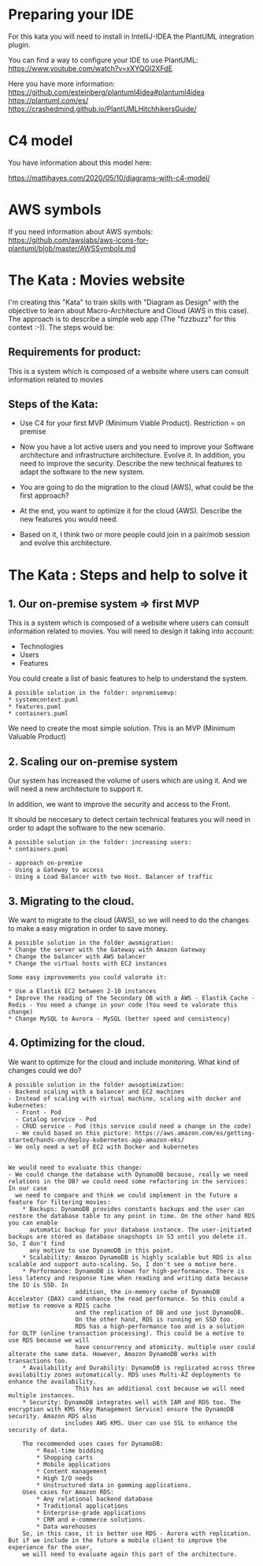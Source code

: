 # Preparing your IDE

For this kata you will need to install in IntelliJ-IDEA the PlantUML integration plugin.

You can find a way to configure your IDE to use PlantUML:
https://www.youtube.com/watch?v=xXYQGl2XFdE

Here you have more information:
https://github.com/esteinberg/plantuml4idea#plantuml4idea
https://plantuml.com/es/
https://crashedmind.github.io/PlantUMLHitchhikersGuide/

# C4 model
You have information about this model here:

https://mattjhayes.com/2020/05/10/diagrams-with-c4-model/
# AWS symbols

If you need information about AWS symbols:
https://github.com/awslabs/aws-icons-for-plantuml/blob/master/AWSSymbols.md

# The Kata : Movies website

I'm creating this "Kata" to train skills with "Diagram as Design" with the objective to learn about Macro-Architecture and Cloud (AWS in this case). 
The approach is to describe a simple web app (The "fizzbuzz" for this context :-)). The steps would be:


## Requirements for product:
This is a system which is composed of a website where users can consult information related
to movies
## Steps of the Kata:
* Use C4 for your first MVP (Minimum Viable Product). Restriction  = on premise

* Now you have a lot active users and you need to improve your Software architecture and infrastructure architecture. Evolve it. In addition, you need to improve the security. Describe the new technical features to adapt the software to the new system.

* You are going to do the migration to the cloud (AWS), what could be the first approach?
* At the end, you want to optimize it for the cloud (AWS). Describe the new features you would need.
* Based on it, I think two or more people could join in a pair/mob session and evolve this architecture.


# The Kata : Steps and help to solve it

## 1. Our on-premise system => first MVP

This is a system which is composed of a website where users can consult information related
to movies. You will need to design it taking into account:
- Technologies
- Users
- Features

You could create a list of basic features to help to understand the system.
```
A possible solution in the folder: onpremisemvp:
* systemcontext.puml
* features.puml
* containers.puml
```

We need to create the most simple solution. This is an MVP (Minimum Valuable Product)

## 2. Scaling our on-premise system

Our system has increased the volume of users which are using it. And we will need a new architecture to support it.

In addition, we want to improve the security and access to the Front.

It should be neccesary to detect certain technical features you will need in order to adapt the software to the new scenario.

```
A possible solution in the folder: increasing users:
* containers.puml

- approach on-premise
- Using a Gateway to access 
- Using a Load Balancer with two Host. Balancer of traffic
```

## 3. Migrating to the cloud.

We want to migrate to the cloud (AWS), so we will need to do the changes to make a easy migration in order to save money.
```
A possible solution in the folder awsmigration:
* Change the server with the Gateway with Amazon Gateway
* Change the balancer with AWS balancer
* Change the virtual hosts with EC2 instances

Some easy improvements you could valorate it:

* Use a Elastik EC2 between 2-10 instances
* Improve the reading of the Secondary DB with a AWS - Elastik Cache - Redis - You need a change in your code (You need to valorate this change)
* Change MySQL to Aurora - MySQL (better speed and consistency)
```

## 4. Optimizing for the cloud.
We want to optimize for the cloud and include monitoring. What kind of changes could we do?

```
A possible solution in the folder awsoptimization:
- Backend scaling with a balancer and EC2 machines
- Instead of scaling with virtual machine, scaling with docker and kubernetes: 
  - Front - Pod
  - Catalog service - Pod
  - CRUD service - Pod (this service could need a change in the code)
  - We could based on this picture: https://aws.amazon.com/es/getting-started/hands-on/deploy-kubernetes-app-amazon-eks/
- We only need a set of EC2 with Docker and kubernetes


We would need to evaluate this change:
- We could change the database with DynamoDB because, really we need relations in the DB? we could need some refactoring in the services: In our case
  we need to compare and think we could implement in the future a feature for filtering movies:
    * Backups: DynamoDB provides constants backups and the user can restore the database table to any point in time. On the other hand RDS you can enable
      automatic backup for your database instance. The user-initiated backups are stored as database snapshopts in S3 until you delete it. So, I don't find
      any motive to use DynamoDB in this point.
    * Scalability: Amazon DynamoDB is highly scalable but RDS is also scalable and support auto-scaling. So, I don't see a motive here.
    * Performance: DynamoDB is known for high-performance. There is less latency and response time when reading and writing data because the IO is SSD. In
                   addition, the in-memory cache of DynamoDB Acceleator (DAX) cand enhance the read performance. So this could a motive to remove a RDIS cache
                   and the replication of DB and use just DynamoDB.
                   On the other hand, RDS is running en SSD too.
                   RDS has a high-performance too and is a solution for OLTP (online transaction processing). This could be a motive to use RDS because we will
                   have concurrency and atomicity. multiple user could alterate the same data. However, Amazon DynamoDB works with transactions too.
    * Availability and Durability: DynamoDB is replicated across three availabiltiy zones automatically. RDS uses Multi-AZ deployments to enhance the availability.
                   This has an additional cost because we will need multiple instances.
    * Security: DynamoDB integrates well with IAM and RDS too. The encryption with KMS (Key Management Service) ensure the DynamoDB security. Amazon RDS also
                includes AWS KMS. User can use SSL to enhance the security of data.
                
    The recommended uses cases for DynamoDB:
        * Real-time bidding
        * Shopping carts
        * Mobile applications
        * Content management
        * High I/O needs
        * Unstructured data in gamming applications.
    Uses cases for Amazon RDS:
        * Any relational backend database
        * Traditional applications
        * Enterprise-grade applications
        * CRM and e-commerce solutions.
        * Data warehouses
    So, in this case, it is better use RDS - Aurora with replication. But if we include in the future a mobile client to improve the experience for the user,
    we will need to evaluate again this part of the architecture.                
```
